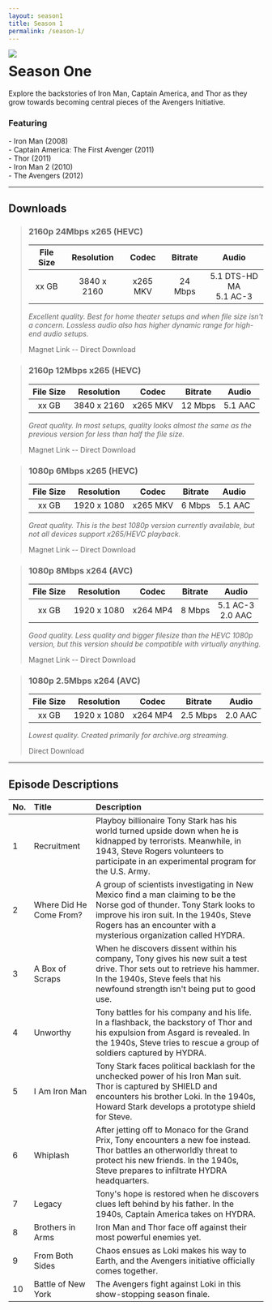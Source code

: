 ```yaml
---
layout: season1
title: Season 1
permalink: /season-1/
---
```


<a href="../assets/images/seasonOne_2550px.jpg"><img src="../assets/images/seasonOne_450px.jpg" style="float: left; padding: 0px 30px 0px 0px;" /></a>

# Season One

Explore the backstories of Iron Man, Captain America, and Thor as they grow towards becoming central pieces of the Avengers Initiative.

### Featuring

<p>
 - Iron Man (2008)<br />
 - Captain America: The First Avenger (2011)<br />
 - Thor (2011)<br />
 - Iron Man 2 (2010)<br />
 - The Avengers (2012)
</p>
<p style="clear: both;"></p>

* * *

## Downloads

> ### 2160p 24Mbps x265 (HEVC)
> 
> | **File Size** | **Resolution** | **Codec** | **Bitrate** | **Audio** |
> | :---: | :---: | :---: | :---: | :---: |
> | xx GB | 3840 x 2160 | x265 MKV | 24 Mbps | 5.1 DTS-HD MA <br /> 5.1 AC-3 |
> 
> *Excellent quality. Best for home theater setups and when file size isn't a concern. Lossless audio also has higher dynamic range for high-end audio setups.*
> 
> Magnet Link -- Direct Download

> ### 2160p 12Mbps x265 (HEVC)
> 
> | **File Size** | **Resolution** | **Codec** | **Bitrate** | **Audio** |
> | :---: | :---: | :---: | :---: | :---: |
> | xx GB | 3840 x 2160 | x265 MKV | 12 Mbps | 5.1 AAC |
>
> *Great quality. In most setups, quality looks almost the same as the previous version for less than half the file size.*
> 
> Magnet Link -- Direct Download

> ### 1080p 6Mbps x265 (HEVC)
>
> | **File Size** | **Resolution** | **Codec** | **Bitrate** | **Audio** |
> | :---: | :---: | :---: | :---: | :---: |
> | xx GB | 1920 x 1080 | x265 MKV | 6 Mbps | 5.1 AAC |
>
> *Great quality. This is the best 1080p version currently available, but not all devices support x265/HEVC playback.*
>
> Magnet Link -- Direct Download

> ### 1080p 8Mbps x264 (AVC)
>
> | **File Size** | **Resolution** | **Codec** | **Bitrate** | **Audio** |
> | :---: | :---: | :---: | :---: | :---: |
> | xx GB | 1920 x 1080 | x264 MP4 | 8 Mbps | 5.1 AC-3 <br /> 2.0 AAC |
>
> *Good quality. Less quality and bigger filesize than the HEVC 1080p version, but this version should be compatible with virtually anything.*
>
> Magnet Link -- Direct Download

> ### 1080p 2.5Mbps x264 (AVC)
>
> | **File Size** | **Resolution** | **Codec** | **Bitrate** | **Audio** |
> | :---: | :---: | :---: | :---: | :---: |
> | xx GB | 1920 x 1080 | x264 MP4 | 2.5 Mbps | 2.0 AAC |
>
> *Lowest quality. Created primarily for archive.org streaming.*
>
> Direct Download

* * *

## Episode Descriptions

| **No.** | **Title** | **Description** |
| --- | :--- | :--- |
| 1 | Recruitment | Playboy billionaire Tony Stark has his world turned upside down when he is kidnapped by terrorists. Meanwhile, in 1943, Steve Rogers volunteers to participate in an experimental program for the U.S. Army. |
| 2 | Where Did He Come From? | A group of scientists investigating in New Mexico find a man claiming to be the Norse god of thunder. Tony Stark looks to improve his iron suit. In the 1940s, Steve Rogers has an encounter with a mysterious organization called HYDRA. |
| 3 | A Box of Scraps | When he discovers dissent within his company, Tony gives his new suit a test drive. Thor sets out to retrieve his hammer. In the 1940s, Steve feels that his newfound strength isn't being put to good use. |
| 4 | Unworthy | Tony battles for his company and his life. In a flashback, the backstory of Thor and his expulsion from Asgard is revealed. In the 1940s, Steve tries to rescue a group of soldiers captured by HYDRA. |
| 5 | I Am Iron Man | Tony Stark faces political backlash for the unchecked power of his Iron Man suit. Thor is captured by SHIELD and encounters his brother Loki. In the 1940s, Howard Stark develops a prototype shield for Steve. |
| 6 | Whiplash | After jetting off to Monaco for the Grand Prix, Tony encounters a new foe instead. Thor battles an otherworldly threat to protect his new friends. In the 1940s, Steve prepares to infiltrate HYDRA headquarters. |
| 7 | Legacy | Tony's hope is restored when he discovers clues left behind by his father. In the 1940s, Captain America takes on HYDRA. |
| 8 | Brothers in Arms | Iron Man and Thor face off against their most powerful enemies yet. |
| 9 | From Both Sides | Chaos ensues as Loki makes his way to Earth, and the Avengers initiative officially comes together. |
| 10 | Battle of New York | The Avengers fight against Loki in this show-stopping season finale. |

